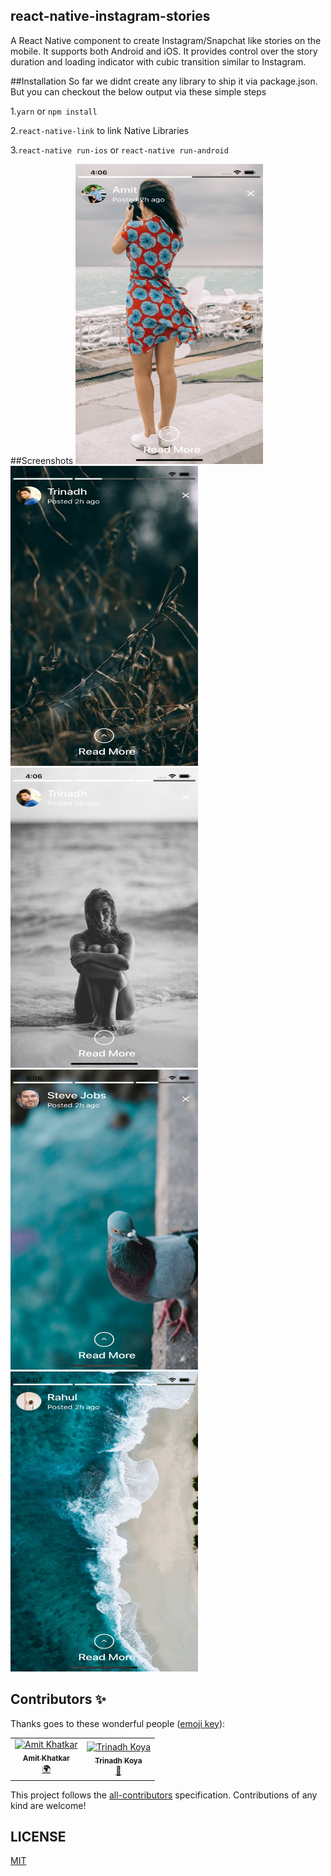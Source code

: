 ## react-native-instagram-stories
 A React Native component to create Instagram/Snapchat like stories on the mobile. It supports both Android and iOS.
 It provides control over the story duration and loading indicator with cubic transition similar to Instagram.
 
##Installation
So far we didnt create any library to ship it via package.json. But you can checkout the below output via these simple steps 

1.`yarn` or `npm install`  

2.`react-native-link` to link Native Libraries

3.`react-native run-ios` or `react-native run-android`

##Screenshots
<img src="https://github.com/Amit-khatkar/react-native-insta-stories/raw/master/screenshots/Simulator%20Screen%20Shot%20-%20iPhone%20X%20-%202019-07-12%20at%2016.06.41.png?raw=true" alt="ScreenShot" style="width: 300px;height: 480px;">
<img src="https://github.com/Amit-khatkar/react-native-insta-stories/raw/master/screenshots/Simulator%20Screen%20Shot%20-%20iPhone%20X%20-%202019-07-12%20at%2016.06.47.png?raw=true" alt="ScreenShot" style="width: 300px;height: 480px;">
<img src="https://github.com/Amit-khatkar/react-native-insta-stories/raw/master/screenshots/Simulator%20Screen%20Shot%20-%20iPhone%20X%20-%202019-07-12%20at%2016.06.49.png?raw=true" alt="ScreenShot" style="width: 300px;height: 480px;">
<img src="https://github.com/Amit-khatkar/react-native-insta-stories/raw/master/screenshots/Simulator%20Screen%20Shot%20-%20iPhone%20X%20-%202019-07-12%20at%2016.06.58.png?raw=true" alt="ScreenShot" style="width: 300px;height: 480px;">
<img src="https://github.com/Amit-khatkar/react-native-insta-stories/raw/master/screenshots/Simulator%20Screen%20Shot%20-%20iPhone%20X%20-%202019-07-12%20at%2016.07.08.png?raw=true" alt="ScreenShot" style="width: 300px;height: 480px;">

## Contributors ✨

Thanks goes to these wonderful people ([emoji key](https://allcontributors.org/docs/en/emoji-key)):

<!-- ALL-CONTRIBUTORS-LIST:START - Do not remove or modify this section -->
<!-- prettier-ignore -->
<table>
 
  <tr>
    <td align="center"><a href="https://github.com/Amit-khatkar"><img src="https://avatars0.githubusercontent.com/u/16208872?s=460&v=4" width="100px;" alt="Amit Khatkar"/><br /><sub><b>Amit Khatkar</b></sub></a><br /><a href="#translation-robertlluberes" title="Translation">🌍</a></td>
    <td align="center"><a href="https://github.com/trinadhkoya"><img src="https://avatars1.githubusercontent.com/u/9527766?s=460&v=4" width="100px;" alt="Trinadh Koya"/><br /><sub><b>Trinadh Koya</b></sub></a><br /><a href="https://github.com/all-contributors/all-contributors/commits?author=Jameskmonger" title="Documentation">📖</a></td>
  </tr>
 
  

</table>

<!-- ALL-CONTRIBUTORS-LIST:END -->

This project follows the [all-contributors](https://allcontributors.org) specification.
Contributions of any kind are welcome!

## LICENSE

[MIT](LICENSE)
